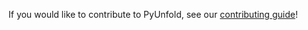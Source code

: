 If you would like to contribute to PyUnfold, see our [contributing guide](https://jrbourbeau.github.io/pyunfold/contributing.html)!
